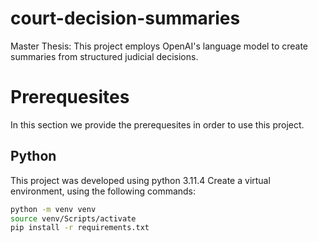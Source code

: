 # court-decision-summaries
Master Thesis: This project employs OpenAI's language model to create summaries from structured judicial decisions. 

# Prerequesites
In this section we provide the prerequesites in order to use this project.

## Python
This project was developed using python 3.11.4
Create a virtual environment, using the following commands:
```bash
python -m venv venv
source venv/Scripts/activate
pip install -r requirements.txt
```